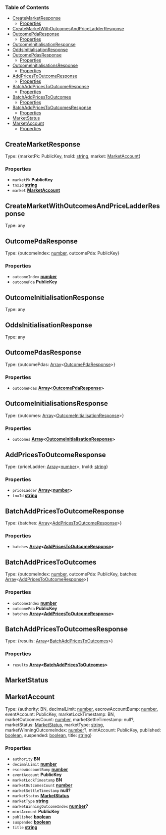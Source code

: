 <!-- Generated by documentation.js. Update this documentation by updating the source code. -->

### Table of Contents

*   [CreateMarketResponse][1]
    *   [Properties][2]
*   [CreateMarketWithOutcomesAndPriceLadderResponse][3]
*   [OutcomePdaResponse][4]
    *   [Properties][5]
*   [OutcomeInitialisationResponse][6]
*   [OddsInitialisationResponse][7]
*   [OutcomePdasResponse][8]
    *   [Properties][9]
*   [OutcomeInitialisationsResponse][10]
    *   [Properties][11]
*   [AddPricesToOutcomeResponse][12]
    *   [Properties][13]
*   [BatchAddPricesToOutcomeResponse][14]
    *   [Properties][15]
*   [BatchAddPricesToOutcomes][16]
    *   [Properties][17]
*   [BatchAddPricesToOutcomesResponse][18]
    *   [Properties][19]
*   [MarketStatus][20]
*   [MarketAccount][21]
    *   [Properties][22]

## CreateMarketResponse

Type: {marketPk: PublicKey, tnxId: [string][23], market: [MarketAccount][21]}

### Properties

*   `marketPk` **PublicKey**&#x20;
*   `tnxId` **[string][23]**&#x20;
*   `market` **[MarketAccount][21]**&#x20;

## CreateMarketWithOutcomesAndPriceLadderResponse

Type: any

## OutcomePdaResponse

Type: {outcomeIndex: [number][24], outcomePda: PublicKey}

### Properties

*   `outcomeIndex` **[number][24]**&#x20;
*   `outcomePda` **PublicKey**&#x20;

## OutcomeInitialisationResponse

Type: any

## OddsInitialisationResponse

Type: any

## OutcomePdasResponse

Type: {outcomePdas: [Array][25]<[OutcomePdaResponse][4]>}

### Properties

*   `outcomePdas` **[Array][25]<[OutcomePdaResponse][4]>**&#x20;

## OutcomeInitialisationsResponse

Type: {outcomes: [Array][25]<[OutcomeInitialisationResponse][6]>}

### Properties

*   `outcomes` **[Array][25]<[OutcomeInitialisationResponse][6]>**&#x20;

## AddPricesToOutcomeResponse

Type: {priceLadder: [Array][25]<[number][24]>, tnxId: [string][23]}

### Properties

*   `priceLadder` **[Array][25]<[number][24]>**&#x20;
*   `tnxId` **[string][23]**&#x20;

## BatchAddPricesToOutcomeResponse

Type: {batches: [Array][25]<[AddPricesToOutcomeResponse][12]>}

### Properties

*   `batches` **[Array][25]<[AddPricesToOutcomeResponse][12]>**&#x20;

## BatchAddPricesToOutcomes

Type: {outcomeIndex: [number][24], outcomePda: PublicKey, batches: [Array][25]<[AddPricesToOutcomeResponse][12]>}

### Properties

*   `outcomeIndex` **[number][24]**&#x20;
*   `outcomePda` **PublicKey**&#x20;
*   `batches` **[Array][25]<[AddPricesToOutcomeResponse][12]>**&#x20;

## BatchAddPricesToOutcomesResponse

Type: {results: [Array][25]<[BatchAddPricesToOutcomes][16]>}

### Properties

*   `results` **[Array][25]<[BatchAddPricesToOutcomes][16]>**&#x20;

## MarketStatus

## MarketAccount

Type: {authority: BN, decimalLimit: [number][24], escrowAccountBump: [number][24], eventAccount: PublicKey, marketLockTimestamp: BN, marketOutcomesCount: [number][24], marketSettleTimestamp: null?, marketStatus: [MarketStatus][20], marketType: [string][23], marketWinningOutcomeIndex: [number][24]?, mintAccount: PublicKey, published: [boolean][26], suspended: [boolean][26], title: [string][23]}

### Properties

*   `authority` **BN**&#x20;
*   `decimalLimit` **[number][24]**&#x20;
*   `escrowAccountBump` **[number][24]**&#x20;
*   `eventAccount` **PublicKey**&#x20;
*   `marketLockTimestamp` **BN**&#x20;
*   `marketOutcomesCount` **[number][24]**&#x20;
*   `marketSettleTimestamp` **null?**&#x20;
*   `marketStatus` **[MarketStatus][20]**&#x20;
*   `marketType` **[string][23]**&#x20;
*   `marketWinningOutcomeIndex` **[number][24]?**&#x20;
*   `mintAccount` **PublicKey**&#x20;
*   `published` **[boolean][26]**&#x20;
*   `suspended` **[boolean][26]**&#x20;
*   `title` **[string][23]**&#x20;

[1]: #createmarketresponse

[2]: #properties

[3]: #createmarketwithoutcomesandpriceladderresponse

[4]: #outcomepdaresponse

[5]: #properties-1

[6]: #outcomeinitialisationresponse

[7]: #oddsinitialisationresponse

[8]: #outcomepdasresponse

[9]: #properties-2

[10]: #outcomeinitialisationsresponse

[11]: #properties-3

[12]: #addpricestooutcomeresponse

[13]: #properties-4

[14]: #batchaddpricestooutcomeresponse

[15]: #properties-5

[16]: #batchaddpricestooutcomes

[17]: #properties-6

[18]: #batchaddpricestooutcomesresponse

[19]: #properties-7

[20]: #marketstatus

[21]: #marketaccount

[22]: #properties-8

[23]: https://developer.mozilla.org/docs/Web/JavaScript/Reference/Global_Objects/String

[24]: https://developer.mozilla.org/docs/Web/JavaScript/Reference/Global_Objects/Number

[25]: https://developer.mozilla.org/docs/Web/JavaScript/Reference/Global_Objects/Array

[26]: https://developer.mozilla.org/docs/Web/JavaScript/Reference/Global_Objects/Boolean
